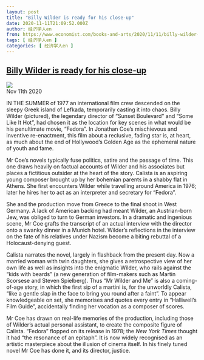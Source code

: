 ```yaml
---
layout: post
title: "Billy Wilder is ready for his close-up"
date: 2020-11-11T21:09:52.000Z
author: 经济学人en
from: https://www.economist.com/books-and-arts/2020/11/11/billy-wilder-is-ready-for-his-close-up
tags: [ 经济学人en ]
categories: [ 经济学人en ]
---
```

<!--1605128992000-->
[Billy Wilder is ready for his close-up](https://www.economist.com/books-and-arts/2020/11/11/billy-wilder-is-ready-for-his-close-up)
------

<div>
<img src="https://images.weserv.nl/?url=www.economist.com/img/b/1280/720/90/sites/default/files/20201114_BKP003.jpg"/><div></div><aside ><div ><time itemscope="" itemType="http://schema.org/DateTime" dateTime="2020-11-11T00:00:00Z" >Nov 11th 2020</time><meta itemProp="author" content="The Economist"/></div></aside><p >IN THE SUMMER of 1977 an international film crew descended on the sleepy Greek island of Lefkada, temporarily casting it into chaos. Billy Wilder (pictured), the legendary director of “Sunset Boulevard” and “Some Like It Hot”, had chosen it as the location for key scenes in what would be his penultimate movie, “Fedora”. In Jonathan Coe’s mischievous and inventive re-enactment, this film about a reclusive, fading star is, at heart, as much about the end of Hollywood’s Golden Age as the ephemeral nature of youth and fame.</p><p >Mr Coe’s novels typically fuse politics, satire and the passage of time. This one draws heavily on factual accounts of Wilder and his associates but places a fictitious outsider at the heart of the story. Calista is an aspiring young composer brought up by her bohemian parents in a shabby flat in Athens. She first encounters Wilder while travelling around America in 1976; later he hires her to act as an interpreter and secretary for “Fedora”.</p><div id="" ><div><div id="econ-1"></div></div></div><p >She and the production move from Greece to the final shoot in West Germany. A lack of American backing had meant Wilder, an Austrian-born Jew, was obliged to turn to German investors. In a dramatic and ingenious scene, Mr Coe grafts the transcript of an actual interview with the director onto a swanky dinner in a Munich hotel. Wilder’s reflections in the interview on the fate of his relatives under Nazism become a biting rebuttal of a Holocaust-denying guest.</p><p >Calista narrates the novel, largely in flashback from the present day. Now a married woman with twin daughters, she gives a retrospective view of her own life as well as insights into the enigmatic Wilder, who rails against the “kids with beards” (a new generation of film-makers such as Martin Scorsese and Steven Spielberg). Thus “Mr Wilder and Me” is also a coming-of-age story, in which the first sip of a martini is, for the unworldly Calista, “like a gentle slap in the face to bring you round after a faint”. To appear knowledgeable on set, she memorises and quotes every entry in “Halliwell’s Film Guide”, accidentally finding her vocation as a composer of scores.</p><p >Mr Coe has drawn on real-life memories of the production, including those of Wilder’s actual personal assistant, to create the composite figure of Calista. “Fedora” flopped on its release in 1978; the <em>New York Times</em> thought it had “the resonance of an epitaph”. It is now widely recognised as an artistic masterpiece about the illusion of cinema itself. In his finely tuned novel Mr Coe has done it, and its director, justice.</p>
</div>
